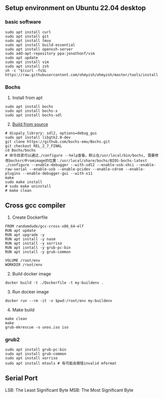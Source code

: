 ## Setup environment on Ubuntu 22.04 desktop
### basic software
```shell
sudo apt install curl
sudo apt install git
sudo apt install tmux
sudo apt install build-essential
sudo apt install openssh-server
sudo add-apt-repository ppa:jonathonf/vim
sudo apt update
sudo apt install vim
sudo apt install zsh
sh -c "$(curl -fsSL https://raw.githubusercontent.com/ohmyzsh/ohmyzsh/master/tools/install.sh)"
```
### Bochs
1. Install from apt
```shell
sudo apt install bochs
sudo apt install bochs-x
sudo apt install bochs-sdl
```
2. [Build from source](https://wiki.osdev.org/Bochs)
```shell
# dispaly_library: sdl2, options=debug_gui
sudo apt install libgtk2.0-dev
git clone https://github.com/bochs-emu/Bochs.git
git checkout REL_2_7_FINAL
cd Bochs/bochs
# 命令目录可以通过./configure --help查看，默认在/usr/local/bin/bochs, 需要修改bochsrc中romimage的位置：/usr/local/share/bochs/BIOS-bochs-latest
./configure --enable-debugger --with-sdl2 --enable-usb-xhci --enable-raw-serial --enable-usb --enable-pcidev --enable-cdrom --enable-plugins --enable-debugger-gui --with-x11
make
sudo make install
# sudo make uninstall
# make clean
```
## Cross gcc compiler
1. Create Dockerfile
```shell
FROM randomdude/gcc-cross-x86_64-elf
RUN apt update
RUN apt upgrade -y
RUN apt install -y nasm
RUN apt install -y xorriso
RUN apt isntall -y grub-pc-bin
RUN apt install -y grub-common

VOLUME /root/env
WORKDIR /root/env
```
2. Build docker image
```shell
docker build -t ./Dockerfile -t my-buildenv .
```
3. Run docker image
```shell
docker run --rm -it -v $pwd:/root/env my-buildenv
```
4. Make build
```shell
make clean
make
grub-mkrescue -o unos.iso iso
```
### grub2
```shell
sudo apt install grub-pc-bin
sudo apt install grub-common
sudo apt install xorriso
sudo apt install mtools # 有可能会报错invalid mformat
```
## Serial Port
LSB: The Least Significant Byte
MSB: The Most Significant Byte